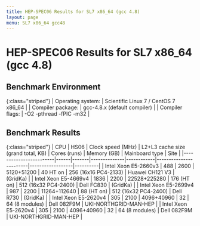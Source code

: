 ```yaml
---
title: HEP-SPEC06 Results for SL7 x86_64 (gcc 4.8)
layout: page
menu: SL7 x86_64 gcc48
---
```


#  HEP-SPEC06 Results for SL7 x86_64 (gcc 4.8)

## Benchmark Environment

{:class="striped"}
| Operating system: | Scientific Linux 7 / CentOS 7 x86_64 |
| Compiler package: | gcc-4.8.x (default compiler) |
| Compiler flags: | -O2 -pthread -fPIC -m32 |

## Benchmark Results

{:class="striped"}
|  CPU  | HS06 |  Clock speed (MHz)  |  L2+L3 cache size (grand total, KB)  |  Cores (runs)  |  Memory (GB)  |  Mainboard type  |  Site  |
|------------------------|------|-------|--------------|------------|------------------------|------------------|----------|
|  Intel Xeon E5-2660v3  |  488 |  2600 |  5120+51200  |  40 HT on  |  256 (16x16 PC4-2133)  | Huawei CH121 V3  | (GridKa) |
|  Intel Xeon E5-4669v4  |  1836 |  2200 |  22528+225280  |  176 (HT on)  |  512 (16x32 PC4-2400)  | Dell FC830  | (GridKa) |
|  Intel Xeon E5-2699v4  |  987 |  2200 |  11264+112640  |  88 (HT on)  |  512 (16x32 PC4-2400)  | Dell R730  | (GridKa) |
|  Intel Xeon E5-2620v4  |  305 |  2100 |  4096+40960  |  32  |  64 (8 modules)  | Dell 082F9M  | UKI-NORTHGRID-MAN-HEP |
|  Intel Xeon E5-2620v4  |  305 |  2100 |  4096+40960  |  32  |  64 (8 modules)  | Dell 082F9M  | UKI-NORTHGRID-MAN-HEP |


